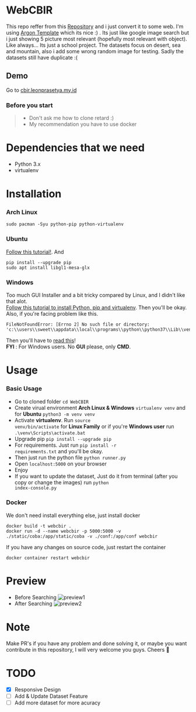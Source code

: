 # WebCBIR

This repo reffer from this <a href="https://github.com/ledleledle/CBIR">Repository</a> and i just convert it to some web. I'm using <a href="https://demos.creative-tim.com/argon-dashboard-pro/">Argon Template</a> which its nice :) . Its just like google image search but i just showing 5 picture most relevant (hopefully most relevant with object). Like always... Its just a school project. The datasets focus on desert, sea and mountain, also i add some wrong random image for testing. Sadly the datasets still have duplicate :(

## Demo
Go to [cbir.leonprasetya.my.id](https://cbir.leonprasetya.my.id)

### Before you start
> - Don't ask me how to clone retard :)
> - My recommendation you have to use docker

# Dependencies that we need
- Python 3.x
- virtualenv

# Installation
### Arch Linux
```
sudo pacman -Syu python-pip python-virtualenv
```

### Ubuntu
[Follow this tutorial!](https://linoxide.com/linux-how-to/setup-python-virtual-environment-ubuntu). And
```
pip install --upgrade pip
sudo apt install libgl1-mesa-glx
```

### Windows
Too much GUI Installer and a bit tricky compared by Linux, and I didn't like that alot.<br>
[Follow this tutorial to install Python, pip and virtualenv](https://phoenixnap.com/kb/how-to-install-python-3-windows). Then you'll be okay. Also, if you're facing problem like this.
```
FileNotFoundError: [Errno 2] No such file or directory: 'c:\\users\\sweet\\appdata\\local\\programs\\python\\python37\\Lib\\venv\\scripts\\nt\\python.exe'
```
Then you'll have to [read this](https://stackoverflow.com/questions/55380296/how-to-fix-error-errno-2-no-such-file-or-directory-c-program-files-pytho)!
<br>
**FYI** : For Windows users. No **GUI** please, only **CMD**.

# Usage
### Basic Usage
- Go to cloned folder `cd WebCBIR`
- Create virual environment **Arch Linux & Windows** `virtualenv venv` and for **Ubuntu** `python3 -m venv venv`
- Activate **virtualenv**. Run <code>source venv/bin/activate</code> for **Linux Family** or if you're **Windows user** run `.\venv\Scripts\activate.bat`
- Upgrade pip `pip install --upgrade pip`
- For requirements. Just run <code>pip install -r requirements.txt</code> and you'll be okay.
- Then just run the python file <code>python runner.py</code>
- Open <code>localhost:5000</code> on your browser
- Enjoy
- If you want to update the dataset, Just do it from terminal (after you copy or change the images) run <code>python index-console.py</code>

### Docker
We don't need install everything else, just install docker
```
docker build -t webcbir .
docker run -d --name webcbir -p 5000:5000 -v ./static/coba:/app/static/coba -v ./conf:/app/conf webcbir
```
If you have any changes on source code, just restart the container
```
docker container restart webcbir
```

# Preview
- Before Searching
![preview1](screenshots/1.png)
- After Searching
![preview2](screenshots/2.png)

# Note
Make PR's if you have any problem and done solving it, or maybe you want contribute in this repository, I will very welcome you guys. Cheers 🍻

# TODO
- [X] Responsive Design
- [ ] Add & Update Dataset Feature
- [ ] Add more dataset for more acuracy 
